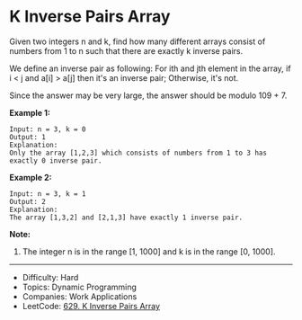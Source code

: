 # K Inverse Pairs Array

Given two integers n and k, find how many different arrays consist of numbers from 1 to n such that there are exactly k inverse pairs.

We define an inverse pair as following: For ith and jth element in the array, if i < j and a[i] > a[j] then it's an inverse pair; Otherwise, it's not.

Since the answer may be very large, the answer should be modulo 109 + 7.

**Example 1:**
```
Input: n = 3, k = 0
Output: 1
Explanation: 
Only the array [1,2,3] which consists of numbers from 1 to 3 has exactly 0 inverse pair.
```
**Example 2:**
```
Input: n = 3, k = 1
Output: 2
Explanation: 
The array [1,3,2] and [2,1,3] have exactly 1 inverse pair.
```
**Note:**
1. The integer n is in the range [1, 1000] and k is in the range [0, 1000].

---

* Difficulty: Hard
* Topics: Dynamic Programming
* Companies: Work Applications
* LeetCode: [629. K Inverse Pairs Array](https://leetcode.com/problems/k-inverse-pairs-array/description/)
